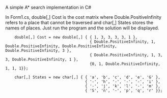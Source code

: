 A simple A* search implementation in C#

In Form1.cs, double[,] Cost is the cost matrix where Double.PositiveInfinity refers to a place that cannot be traversed and char[,] States stores the names of places.
Just run the program and the solution will be displayed.

        double[,] Cost = new double[,] { { 1, 3, 3, 3, 3, 1 },
                                         { Double.PositiveInfinity, 1, Double.PositiveInfinity, Double.PositiveInfinity, Double.PositiveInfinity, 3 },
                                         { Double.PositiveInfinity, 1, 3, 3, Double.PositiveInfinity, 1 },
                                         {0, 1, Double.PositiveInfinity, 1, 1, 1}};

        char[,] States = new char[,] { { 'a', 'b', 'c', 'd', 'e', 'G' },
                                       { '-', 'h', '-', '-', '-', 'i' },
                                       { '-', 'j', 'k', 'l', '-', 'm' },
                                       { 'S', 'n', '-', 'p', 'q', 'r' }};
